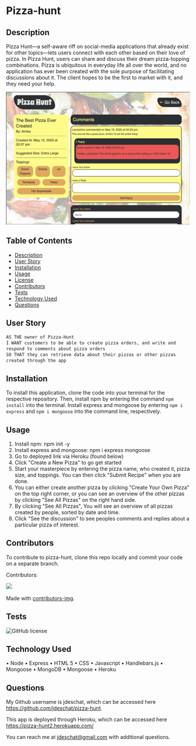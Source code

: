 # Pizza-hunt
## Description
Pizza Hunt—a self-aware riff on social-media applications that already exist for other topics—lets users connect with each other based on their love of pizza. In Pizza Hunt, users can share and discuss their dream pizza-topping combinations. Pizza is ubiquitous in everyday life all over the world, and no application has ever been created with the sole purpose of facilitating discussions about it. The client hopes to be the first to market with it, and they need your help.

![alt text](https://github.com/jdeschat/pizza-hunt/blob/main/public/assets/images/pizza-hunt.png)

## Table of Contents
- [Description](#description)
- [User Story](#user-story)
- [Installation](#installation)
- [Usage](#usage)
- [License](#license)
- [Contributors](#contributors)
- [Tests](#tests)
- [Technology Used](#technology-used)
- [Questions](#questions)

## User Story
```
AS THE owner of Pizza-Hunt
I WANT customers to be able to create pizza orders, and write and respond to comments about pizza orders
SO THAT they can retrieve data about their pizzas or other pizzas created through the app
```

## Installation

To install this application, clone the code into your terminal for the respective repository. Then, install npm by entering the command ```npm install```  into the terminal. Install express and mongoose by entering ```npm i express``` and ```npm i mongoose``` into the command line, respectively.

## Usage
1. Install npm: npm init -y
2. Install express and mongoose: npm i express mongoose
3. Go to deployed link via Heroku (found below)
4. Click "Create a New Pizza" to go get started
5. Start your masterpiece by entering the pizza name, who created it, pizza size, and toppings. You can then click "Submit Recipe" when you are done.
6. You can either create another pizza by clicking "Create Your Own Pizza" on the top right corner, or you can see an overview of the other pizzas by clicking "See All Pizzas" on the right hand side.
7. By clicking "See All Pizzas", You will see an overview of all pizzas created by people, sorted by date and time.
8. Click "See the discussion" to see peoples comments and replies about a particular pizza of interest.

## Contributors
To contribute to pizza-hunt, clone this repo locally and commit your code on a separate branch.
  
Contributors:

<a href="https://github.com/jdeschat/pizza-hunt/graphs/contributors">
  <img src="https://contrib.rocks/image?repo=jdeschat/pizza-hunt" />
</a>

Made with [contributors-img](https://contrib.rocks).

## Tests
![GitHub license](https://img.shields.io/badge/test-100%25-success)

## Technology Used
•	Node
•	Express
•	HTML 5
•	CSS
•	Javascript
•	Handlebars.js
•	Mongoose
•	MongoDB
•	Mongoose
•	Heroku

## Questions
My Github username is jdeschat, which can be accessed here https://github.com/jdeschat/pizza-hunt.

This app is deployed through Heroku, which can be accessed here https://pizza-hunt2.herokuapp.com/

You can reach me at jdeschat@gmail.com with additional questions.
